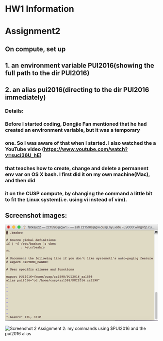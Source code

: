 # HW1 Information

# Assignment2
## On compute, set up
## 1. an environment variable PUI2016(showing the full path to the dir PUI2016)
## 2. an alias pui2016(directing to the dir PUI2016 immediately)
###
### Details:
### Before I started coding, Dongjie Fan mentioned that he had created an environment variable, but it was a temporary
### one. So I was aware of that when I started. I also watched the a YouTube video (https://www.youtube.com/watch?v=suci36U_hE)
### that teaches how to create, change and delete a permanent env var on OS X bash. I first did it on my own machine(Mac), and then did
### it on the CUSP compute, by changing the command a little bit to fit the Linux system(i.e. using vi instead of vim).
###
## Screenshot images:

![Screenshot 1 Assignment 2: my .bashrc with env var PUI2016 and alias pui2016](HW1_SS1_bashrc.png)

![Screenshot 2 Assignment 2: my commands using $PUI2016 and the pui2016 alias](HW2_SS2_ev_alias.png)




